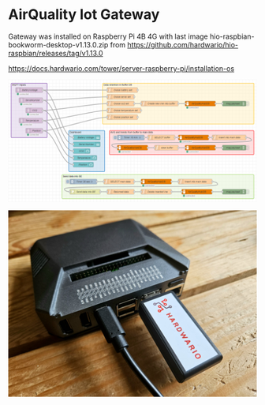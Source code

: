 # AirQuality Iot Gateway

Gateway was installed on Raspberry Pi 4B 4G with last image hio-raspbian-bookworm-desktop-v1.13.0.zip from https://github.com/hardwario/hio-raspbian/releases/tag/v1.13.0

https://docs.hardwario.com/tower/server-raspberry-pi/installation-os

![IoT Gateway](Node-RED.png)

![IoT Gateway](IoT-Gateway.jpg)
